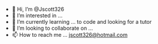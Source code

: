 - 👋 Hi, I’m @Jscott326
- 👀 I’m interested in ...
- 🌱 I’m currently learning ... to code and looking for a tutor
- 💞️ I’m looking to collaborate on ...
- 📫 How to reach me ... 
jscott326@hotmail.com 
<!---
Jscott326/Jscott326 is a ✨ special ✨ repository because its `README.md` (this file) appears on your GitHub profile.
You can click the Preview link to take a look at your changes.
--->

